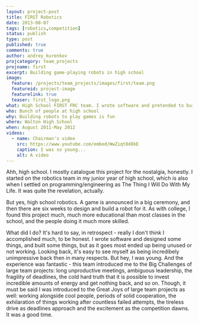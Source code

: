 ```yaml
---
layout: project-post
title: FIRST Robotics
date: 2013-08-07
tags: [robotics,competition]
status: publish
type: post
published: true
comments: true
author: andrey_kurenkov
projcategory: team_projects
projname: first
excerpt: Building game-playing robots in high school
image:
  feature: /projects/team_projects/images/first/team.png
  featureid: project-image
  featurelink: true
  teaser: first_logo.png
what: High School FIRST FRC team. I wrote software and pretended to build things.
who: Bunch of people at high school
why: Building robots to play games is fun 
where: Walton High School
when: August 2011-May 2012
videos:
  - name: Chairman's video
    src: https://www.youtube.com/embed/WwZiqt8d8kE
    caption: I was so young...
    alt: A video
---
```

Ahh, high school. I mostly catalogue this project for the nostalgia, honestly. I started on the robotics team in my junior year of high school, which is also when I settled on programming/engineering as The Thing I Will Do With My Life. It was quite the revelation, actually. 

But yes, high school robotics. A game is announced in a big ceremony, and then there are six weeks to design and build a robot for it. As with college, I found this project much, much more educational than most classes in the school, and the people doing it much more skilled. 

What did I do? It's hard to say, in retrospect - really I don't think I accomplished much, to be honest. I wrote software and designed some things, and built some things, but as it goes most ended up being unused or not working. Looking back, it's easy to see myself as being incredibely unimpressive back then in many respects. But hey, I was young. And the experience was fantastic - this team introduced me to the Big Challenges of large team projects: long unproductive meetings, ambiguous leadership, the fragility of deadlines, the cold hard truth that it is possible to invest incredible amounts of energy and get nothing back, and so on. Though, it must be said I was introduced to the Great Joys of large team projects as well: working alongside cool people, periods of solid cooperation, the exhilaration of things working after countless failed attempts, the tireless drive as deadlines approach and the excitement as the competition dawns. It was a good time.
